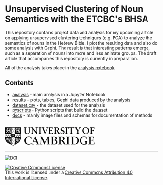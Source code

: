 # Unsupervised Clustering of Noun Semantics with the ETCBC's BHSA

This repository contains project data and analysis for my upcoming article on 
applying unsupervised clustering techniques (e.g. PCA) to analyze the semantics 
of nouns in the Hebrew Bible. I plot the resulting data and also do some analysis
with Gephi. The result is that interesting patterns emerge, such as a separation
of nouns into more and less animate groups. The draft article that accompanies
this repository is currently in preparation.

All of the analysis takes place in the [analysis notebook](https://nbviewer.jupyter.org/github/codykingham/noun_semantics/blob/master/analysis.ipynb).

## Contents 

* [analysis](analysis.ipynb) - main analysis in a Jupyter Notebook
* [results](results) - plots, tables, Gephi data produced by the analysis
* [dataset.csv](dataset.csv) - the dataset used for the analysis 
* [pyscripts](pyscripts) - Python scripts that build the dataset
* [docs](docs) - mainly image files and schemas for documentation of methods


<br>
<a href="https://www.ames.cam.ac.uk/people/current-phd-students"><img src="images/CambridgeU_BW.png" width="295.25" height="61.375"></a> 

<hr>

[![DOI](https://zenodo.org/badge/DOI/10.5281/zenodo.1493906.svg)](https://doi.org/10.5281/zenodo.1493906)

<a rel="license" href="http://creativecommons.org/licenses/by/4.0/"><img alt="Creative Commons License" style="border-width:0" src="https://i.creativecommons.org/l/by/4.0/88x31.png" /></a><br />This work is licensed under a <a rel="license" href="http://creativecommons.org/licenses/by/4.0/">Creative Commons Attribution 4.0 International License</a>.
